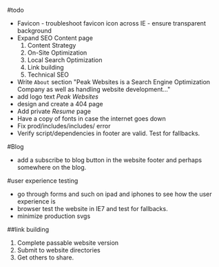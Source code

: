 #todo
- Favicon - troubleshoot favicon icon across IE - ensure transparent background
- Expand SEO Content page
	1. Content Strategy
	2. On-Site Optimization
	3. Local Search Optimization
	4. Link building
	5. Technical SEO 
- Write `About` section "Peak Websites is a Search Engine Optimization Company as well as handling website development..."
- add logo text *Peak Websites*
- design and create a 404 page
- Add private *Resume* page
- Have a copy of fonts in case the internet goes down
- Fix prod/includes/includes/ error
- Verify script/dependencies in footer are valid. Test for fallbacks.

#Blog
- add a subscribe to blog button in the website footer and perhaps somewhere on the blog.

#user experience testing
* go through forms and such on ipad and iphones to see how the user experience is
* browser test the website in IE7 and test for fallbacks.
* minimize production svgs

##link building
1. Complete passable website version
2. Submit to website directories
3. Get others to share.
